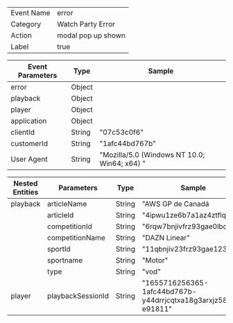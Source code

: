 |              |                   |
| -------------| ------------------|
| Event Name   | error            |
| Category     | Watch Party Error | 
| Action       | modal pop up shown|
| Label        | true              | 

|   Event Parameters    |       Type        | Sample         |
| -------------    | ------------------|----------------|
| error          | Object            |                |
| playback       | Object            |                |
| player         | Object            |                |
| application    | Object            |                | 
| clientId       | String            | "07c53c0f6"    | 
| customerId       | String          | "1afc44bd767b" |
| User Agent      | String          | "Mozilla/5.0 (Windows NT 10.0; Win64; x64) " |

|Nested Entities| Parameters         |  Type | Sample|
|--------------|-------------------|-------| -----|
|playback      | articleName       | String| "AWS GP de Canadá | Carrera" |
|              | articleId         | String| "4ipwu1ze6b7a1az4ztflqyluw"|
|              | competitionId     | String| "6rqw7bnjivfrz93gae0lboea4"|
|              | competitionName     | String| "DAZN Linear"|
|              | sportId     | String| "11qbnjiv23frz93gae1234a4"|
|              | sportname     | String| "Motor"|
|              | type     | String| "vod"|
|player              | playbackSessionId | String| "1655716256365-1afc44bd767b-y44drrjcqtxa18g3arxjz58ge-e91811"|

